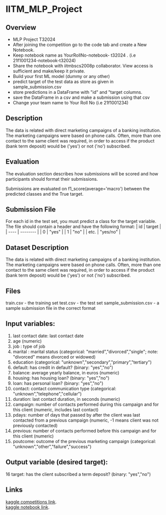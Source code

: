 # IITM_MLP_Project

## Overview
- MLP Project T32024
- After joining the competition go to the code tab and create a New Notebook.
- Keep notebook name as YourRollNo-notebook- t32024 . (i.e 21f1001234-notebook-t32024)
- Share the notebook with iitmbscs2008p collaborator. View access is sufficient and make/keep it private.
- Build your first ML model (dummy or any other)
- predict target of the test data as store as given in sample_submission.csv
- store predictions in a DataFrame with "id" and "target columns.
- save the DataFrame in a csv and make a submission using that csv
- Change your team name to Your Roll No (i.e 21f1001234)

## Description
The data is related with direct marketing campaigns of a banking institution. The marketing campaigns were based on phone calls. Often, more than one contact to the same client was required, in order to access if the product (bank term deposit) would be ('yes') or not ('no') subscribed.

## Evaluation
The evaluation section describes how submissions will be scored and how participants should format their submissions.

Submissions are evaluated on f1_score(average='macro') between the predicted classes and the True target.

## Submission File
For each id in the test set, you must predict a class for the target variable. The file should contain a header and have the following format:
| id   | target   |
| ---- | -------- |
| 0    | "yes"    |
| 1    | "no"     |
| etc. | "yes/no" |

## Dataset Description
The data is related with direct marketing campaigns of a banking institution. The marketing campaigns were based on phone calls. Often, more than one contact to the same client was required, in order to access if the product (bank term deposit) would be ('yes') or not ('no') subscribed.

## Files
train.csv - the training set
test.csv - the test set
sample_submission.csv - a sample submission file in the correct format

## Input variables:
1. last contact date: last contact date
2. age (numeric)
3. job : type of job
4. marital : marital status (categorical: "married","divorced","single"; note: "divorced" means divorced or widowed)
5. education (categorical: "unknown","secondary","primary","tertiary")
6. default: has credit in default? (binary: "yes","no")
7. balance: average yearly balance, in euros (numeric)
8. housing: has housing loan? (binary: "yes","no")
9. loan: has personal loan? (binary: "yes","no")
10. contact: contact communication type (categorical: "unknown","telephone","cellular")
11. duration: last contact duration, in seconds (numeric)
12. campaign: number of contacts performed during this campaign and for this client (numeric, includes last contact)
13. pdays: number of days that passed by after the client was last contacted from a previous campaign (numeric, -1 means client was not previously contacted)
14. previous: number of contacts performed before this campaign and for this client (numeric)
15. poutcome: outcome of the previous marketing campaign (categorical: "unknown","other","failure","success")

## Output variable (desired target):
16 target: has the client subscribed a term deposit? (binary: "yes","no")

## Links
[kaggle competitions link](https://www.kaggle.com/competitions/predict-the-success-of-bank-telemarketing/overview).\
[kaggle notebook link](https://www.kaggle.com/code/shreeharianbazhagan/23ds3000002-notebook-t32024).

